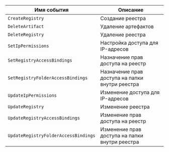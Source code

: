 Имя события | Описание
--- | ---
`CreateRegistry` | Создание реестра
`DeleteArtifact` | Удаление артефактов
`DeleteRegistry` | Удаление реестра
`SetIpPermissions` | Настройка доступа для IP-адресов
`SetRegistryAccessBindings` | Назначение прав доступа на реестр
`SetRegistryFolderAccessBindings` | Назначение прав доступа на папки внутри реестра
`UpdateIpPermissions` | Изменение доступа для IP-адресов
`UpdateRegistry` | Изменение реестра
`UpdateRegistryAccessBindings` | Изменение прав доступа на реестр
`UpdateRegistryFolderAccessBindings` | Изменение прав доступа на папки внутри реестра